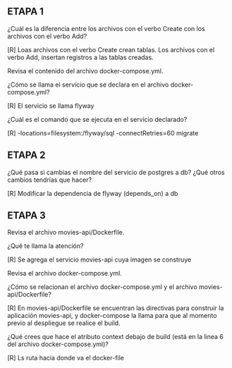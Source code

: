 ## ETAPA 1

¿Cuál es la diferencia entre los archivos con el verbo Create con los archivos con el verbo Add?

[R] Loas archivos con el verbo Create crean tablas. Los archivos con el verbo Add, insertan registros a las tablas creadas.

Revisa el contenido del archivo docker-compose.yml.

¿Cómo se llama el servicio que se declara en el archivo docker-compose.yml?

[R] El servicio se llama flyway

¿Cuál es el comando que se ejecuta en el servicio declarado?

[R] -locations=filesystem:/flyway/sql -connectRetries=60 migrate



## ETAPA 2

¿Qué pasa si cambias el nombre del servicio de postgres a db? ¿Qué otros cambios tendrías que hacer?

[R] Modificar la dependencia de flyway (depends_on) a db



## ETAPA 3

Revisa el archivo movies-api/Dockerfile.

¿Qué te llama la atención?

[R] Se agrega el servicio movies-api cuya imagen se construye

Revisa el archivo docker-compose.yml.

¿Cómo se relacionan el archivo docker-compose.yml y el archivo movies-api/Dockerfile?

[R] En movies-api/Dockerfile se encuentran las directivas para construir la aplicación movies-api, y docker-compose la llama para que al momento previo al despliegue se realice el build. 

¿Qué crees que hace el atributo context debajo de build (está en la linea 6 del archivo docker-compose.yml)?

[R] Ls ruta hacia donde va el docker-file
